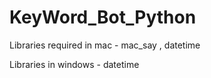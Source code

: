 # KeyWord_Bot_Python
Libraries required in mac - mac_say , datetime

Libraries in windows - datetime
